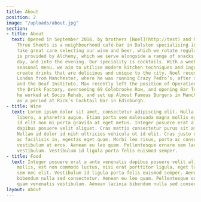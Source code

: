 ```yaml
---
title: About
position: 2
image: "/uploads/about.jpg"
section:
- title: About
  text: Opened in September 2016, by brothers [Noel](http://test) and Max Venning,
    Three Sheets is a neighbourhood café-bar in Dalston specialising in drinks. We
    take great care selecting our wine and beer, which we rotate regularly. The coffee
    is provided by Alchemy, which we serve alongside a range of snacks through the
    day, and into the evening. Our speciality is cocktails. With a weekly rotating
    seasonal menu, we aim to utilise modern kitchen techniques and ingredients to
    create drinks that are delicious and unique to the city. Noel recently moved to
    London from Manchester, where he was running Crazy Pedro’s, after stints at Trof
    and the Deaf Institute. Max recently left the position of Operations Manager at
    the Drink Factory, overseeing 69 Colebrooke Row, and opening Bar Termini. Previously
    he worked at Socio Rehab, and set up Almost Famous Burgers in Manchester, as well
    as a period at Rick’s Cocktail Bar in Edinburgh.
- title: Wine
  text: Lorem ipsum dolor sit amet, consectetur adipiscing elit. Nulla vitae elit
    libero, a pharetra augue. Etiam porta sem malesuada magna mollis euismod. Donec
    id elit non mi porta gravida at eget metus. Integer posuere erat a ante venenatis
    dapibus posuere velit aliquet. Cras mattis consectetur purus sit amet fermentum.
    Nullam id dolor id nibh ultricies vehicula ut id elit. Cras justo odio, dapibus
    ac facilisis in, egestas eget quam. Morbi leo risus, porta ac consectetur ac,
    vestibulum at eros. Aenean eu leo quam. Pellentesque ornare sem lacinia quam venenatis
    vestibulum. Vestibulum id ligula porta felis euismod semper.
- title: Food
  text: Integer posuere erat a ante venenatis dapibus posuere velit aliquet. Duis
    mollis, est non commodo luctus, nisi erat porttitor ligula, eget lacinia odio
    sem nec elit. Vestibulum id ligula porta felis euismod semper. Aenean lacinia
    bibendum nulla sed consectetur. Aenean eu leo quam. Pellentesque ornare sem lacinia
    quam venenatis vestibulum. Aenean lacinia bibendum nulla sed consectetur.
layout: about
---
```


